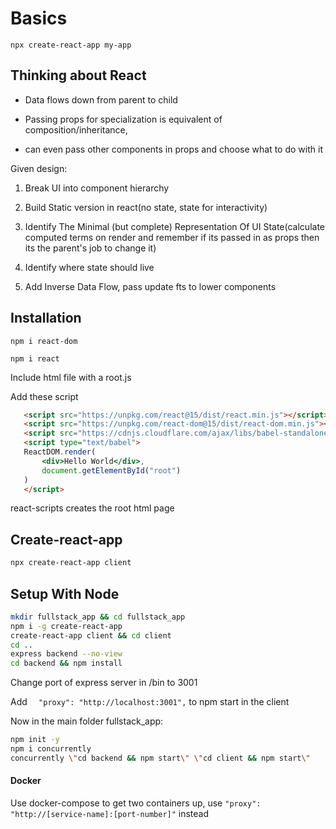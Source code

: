 # Basics

`npx create-react-app my-app`

## Thinking about React

- Data flows down from parent to child

- Passing props for specialization is equivalent of composition/inheritance, 

- can even pass other components in props and choose what to do with it

Given design:

1) Break UI into component hierarchy

2) Build Static version in react(no state, state for interactivity)

3) Identify The Minimal (but complete) Representation Of UI State(calculate computed terms on render and remember if its passed in as props then its the parent's job to change it)

4) Identify where state should live

5) Add Inverse Data Flow, pass update fts to lower components

## Installation

`npm i react-dom`

`npm i react`

Include html file with a root.js

Add these script

```html
   <script src="https://unpkg.com/react@15/dist/react.min.js"></script>
   <script src="https://unpkg.com/react-dom@15/dist/react-dom.min.js"></script>
   <script src="https://cdnjs.cloudflare.com/ajax/libs/babel-standalone/6.24.0/babel.js"></script>
   <script type="text/babel">
   ReactDOM.render(
       <div>Hello World</div>,
       document.getElementById("root")
   )
   </script>
```

react-scripts creates the root html page

## Create-react-app

```bash
npx create-react-app client
```



## Setup With Node

```bash
mkdir fullstack_app && cd fullstack_app
npm i -g create-react-app
create-react-app client && cd client
cd ..
express backend --no-view
cd backend && npm install
```

Change port of express server in /bin to 3001

Add `  "proxy": "http://localhost:3001",` to npm start in the client 

Now in the main folder fullstack_app:

```bash
npm init -y 
npm i concurrently
concurrently \"cd backend && npm start\" \"cd client && npm start\"
```

#### Docker

Use docker-compose to get two containers up, use `"proxy": "http://[service-name]:[port-number]"` instead